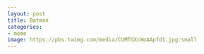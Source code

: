 ```yaml
---
layout: post
title: Batman
categories:
- meme
image: https://pbs.twimg.com/media/CUMTGXcWoAApfd1.jpg:small
---
```

